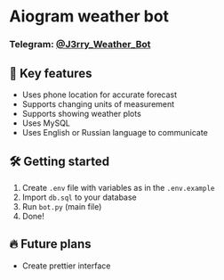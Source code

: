 # Aiogram weather bot

### Telegram: [@J3rry_Weather_Bot](https://t.me/J3rry_Weather_Bot)

## 📖 Key features

- Uses phone location for accurate forecast
- Supports changing units of measurement
- Supports showing weather plots
- Uses MySQL
- Uses English or Russian language to communicate

## 🛠 Getting started

1. Create ```.env``` file with variables as in the ```.env.example```
2. Import ```db.sql``` to your database
3. Run ```bot.py``` (main file)
4. Done!

## 🔥 Future plans

- Create prettier interface
